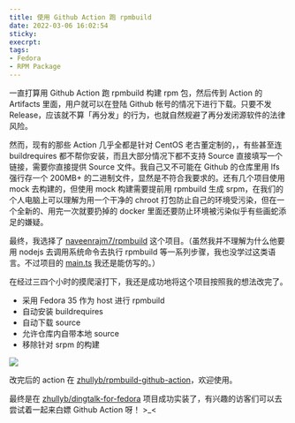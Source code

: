 ```yaml
---
title: 使用 Github Action 跑 rpmbuild
date: 2022-03-06 16:02:54
sticky:
execrpt:
tags:
- Fedora
- RPM Package
---
```


一直打算用 Github Action 跑 rpmbuild 构建 rpm 包，然后传到 Action 的 Artifacts 里面，用户就可以在登陆 Github 帐号的情况下进行下载。只要不发 Release，应该就不算「再分发」的行为，也就自然规避了再分发闭源软件的法律风险。

然而，现有的那些 Action 几乎全都是针对 CentOS 老古董定制的，，有些甚至连 buildrequires 都不帮你安装，而且大部分情况下都不支持 Source 直接填写一个链接，需要你直接提供 Source 文件。我自己又不可能在 Github 的仓库里用 lfs 强行存一个 200MB+ 的二进制文件，显然是不符合我要求的。还有几个项目使用 mock 去构建的，但使用 mock 构建需要提前用 rpmbuild 生成 srpm，在我们的个人电脑上可以理解为用一个干净的 chroot 打包防止自己的环境受污染，但在一个全新的、用完一次就要扔掉的 docker 里面还要防止环境被污染似乎有些画蛇添足的嫌疑。

最终，我选择了 [naveenrajm7/rpmbuild](https://github.com/marketplace/actions/rpm-build) 这个项目。（虽然我并不理解为什么他要用 nodejs 去调用系统命令去执行 rpmbuild 等一系列步骤，我也没学过这类语言。不过项目的 [main.ts](https://github.com/naveenrajm7/rpmbuild/blob/master/src/main.ts) 我还是能仿写的。）

在经过三四个小时的摸爬滚打下，我还是成功地将这个项目按照我的想法改完了。

- 采用 Fedora 35 作为 host 进行 rpmbuild
- 自动安装 buildrequires
- 自动下载 source
- 允许仓库内自带本地 source
- 移除针对 srpm 的构建

![](https://bu.dusays.com/2022/03/06/bb263c91c7bf4.png)

改完后的 action 在 [zhullyb/rpmbuild-github-action](https://github.com/zhullyb/rpmbuild-github-action)，欢迎使用。

最终是在 [zhullyb/dingtalk-for-fedora](https://github.com/zhullyb/dingtalk-for-fedora) 项目成功实装了，有兴趣的访客们可以去尝试着一起来白嫖 Github Action 呀！ >_<
